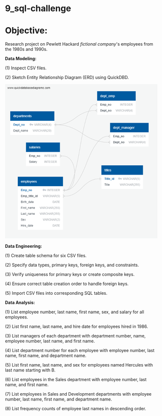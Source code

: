 # 9_sql-challenge

# Objective: 

Research project on Pewlett Hackard *fictional company*'s employees from the 1980s and 1990s.

**Data Modeling:**

(1) Inspect CSV files.

(2) Sketch Entity Relationship Diagram (ERD) using QuickDBD.

![QuickDBD Diagram](https://github.com/vanillatyy1/9_Sql-challenge/blob/268ac0311613e8ffb91f377c5a9c695d03b89c0a/EmployeeSQL/QuickDBD_Diagram.png)

**Data Engineering:**

(1) Create table schema for six CSV files.

(2) Specify data types, primary keys, foreign keys, and constraints.

(3) Verify uniqueness for primary keys or create composite keys.

(4) Ensure correct table creation order to handle foreign keys.

(5) Import CSV files into corresponding SQL tables.

**Data Analysis:**

(1) List employee number, last name, first name, sex, and salary for all employees.

(2) List first name, last name, and hire date for employees hired in 1986.

(3) List managers of each department with department number, name, employee number, last name, and first name.

(4) List department number for each employee with employee number, last name, first name, and department name.

(5) List first name, last name, and sex for employees named Hercules with last name starting with B.

(6) List employees in the Sales department with employee number, last name, and first name.

(7) List employees in Sales and Development departments with employee number, last name, first name, and department name.

(8) List frequency counts of employee last names in descending order.
